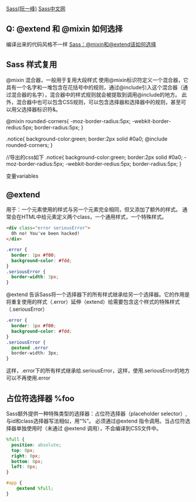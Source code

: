 
[Sass(阮一峰)](https://www.ruanyifeng.com/blog/2012/06/sass.html)
[Sass中文网](https://www.sass.hk/docs/)

## Q: @extend 和 @mixin 如何选择 
编译出来的代码风格不一样
[Sass：@mixin和@extend该如何选择](https://www.w3cplus.com/preprocessor/sass-mixin-or-extend.html)

## Sass 样式复用
@mixin 混合器，一般用于复用大段样式
使用@mixin标识符定义一个混合器，它具有一个名字和一堆包含在花括号中的规则，通过@include引入这个混合器（通过混合器的名字），混合器中的样式规则就会被提取到调用@include的地方。
此外，混合器中也可以包含CSS规则，可以包含选择器和选择器中的规则，甚至可以用父选择器标识符&。

@mixin rounded-corners{
-moz-border-radius:5px;
-webkit-border-redius:5px;
border-radius:5px;
}

.notice{
background-color:green;
border:2px solid #0a0;
@include rounded-corners;
}

//导出的css如下
.notice{
background-color:green;
border:2px solid #0a0;
-moz-border-radius:5px;
-webkit-border-redius:5px;
border-radius:5px;
}

变量variables

## @extend
用于：一个元素使用的样式与另一个元素完全相同，但又添加了额外的样式。
通常会在HTML中给元素定义两个class，一个通用样式，一个特殊样式。
```html
<div class="error seriousError">
  Oh no! You've been hacked!
</div>
```

```css
.error {
  border: 1px #f00;
  background-color: #fdd;
}
.seriousError {
  border-width: 3px;
}
```
@extend 告诉Sass将一个选择器下的所有样式继承给另一个选择器。它的作用是将重复使用的样式（.error）延伸（extend）给需要包含这个样式的特殊样式（.seriousError）
```scss
.error {
  border: 1px #f00;
  background-color: #fdd;
}
.seriousError {
  @extend .error
  border-width: 3px;
}
```
这样，.error下的所有样式继承给.seriousError，这样，使用.seriousError的地方可以不再使用.error




## 占位符选择器 %foo
Sass额外提供一种特殊类型的选择器：占位符选择器（placeholder selector）,与id和class选择器写法相似，用“%”。
必须通过@extend 指令调用。当占位符选择器单独使用时（未通过 @extend 调用），不会编译到CSS文件中。

```scss
%full {
  position: absolute;
  top: 0px;
  right: 0px;
  bottom: 0px;
  left: 0px;
}

#app {
    @extend %full;
}
```